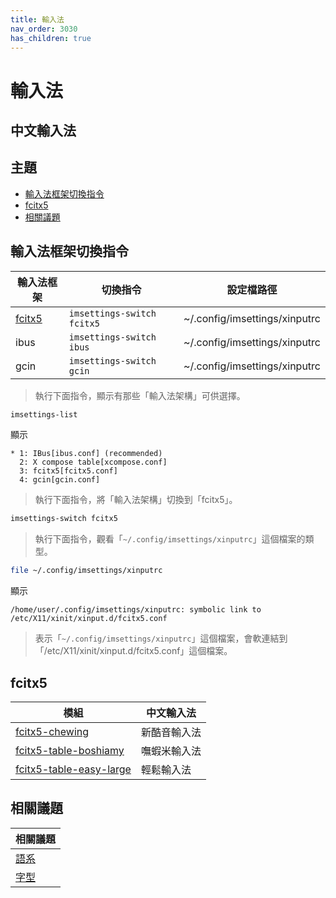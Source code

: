 ```yaml
---
title: 輸入法
nav_order: 3030
has_children: true
---
```



# 輸入法


## 中文輸入法


## 主題

* [輸入法框架切換指令](#輸入法框架切換指令)
* [fcitx5](#fcitx5)
* [相關議題](#相關議題)




## 輸入法框架切換指令

| 輸入法框架 | 切換指令 | 設定檔路徑 |
| --- | --- | --- |
| [fcitx5](#fcitx5) | `imsettings-switch fcitx5` | ~/.config/imsettings/xinputrc |
| ibus | `imsettings-switch ibus` | ~/.config/imsettings/xinputrc |
| gcin | `imsettings-switch gcin` | ~/.config/imsettings/xinputrc |

> 執行下面指令，顯示有那些「輸入法架構」可供選擇。

``` sh
imsettings-list
```

顯示

```
* 1: IBus[ibus.conf] (recommended)
  2: X compose table[xcompose.conf]
  3: fcitx5[fcitx5.conf]
  4: gcin[gcin.conf]
```

> 執行下面指令，將「輸入法架構」切換到「fcitx5」。

``` sh
imsettings-switch fcitx5
```

> 執行下面指令，觀看「`~/.config/imsettings/xinputrc`」這個檔案的類型。

``` sh
file ~/.config/imsettings/xinputrc
```

顯示

```
/home/user/.config/imsettings/xinputrc: symbolic link to /etc/X11/xinit/xinput.d/fcitx5.conf
```

> 表示「`~/.config/imsettings/xinputrc`」這個檔案，會軟連結到「/etc/X11/xinit/xinput.d/fcitx5.conf」這個檔案。




## fcitx5

| 模組 | 中文輸入法 |
| --- | --- |
| [fcitx5-chewing](https://samwhelp.github.io/note-about-fedora-budgie/read/subject/input-method/fcitx5/module/fcitx5-chewing.html) | 新酷音輸入法 |
| [fcitx5-table-boshiamy](https://samwhelp.github.io/note-about-fedora-budgie/read/subject/input-method/fcitx5/table/fcitx5-table-boshiamy.html) | 嘸蝦米輸入法 |
| [fcitx5-table-easy-large](https://samwhelp.github.io/note-about-fedora-budgie/read/subject/input-method/fcitx5/table/fcitx5-table-easy-large.html) | 輕鬆輸入法 |




## 相關議題

| 相關議題 |
| --- |
| [語系](https://samwhelp.github.io/note-about-fedora-budgie/read/subject/locale.html) |
| [字型](https://samwhelp.github.io/note-about-fedora-budgie/read/subject/font.html) |

